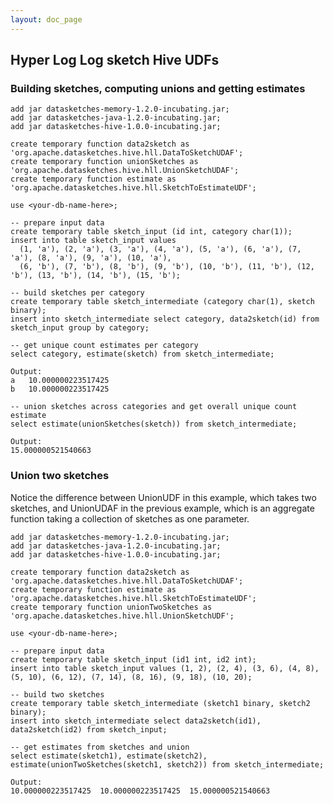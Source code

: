 ```yaml
---
layout: doc_page
---
```

<!--
    Licensed to the Apache Software Foundation (ASF) under one
    or more contributor license agreements.  See the NOTICE file
    distributed with this work for additional information
    regarding copyright ownership.  The ASF licenses this file
    to you under the Apache License, Version 2.0 (the
    "License"); you may not use this file except in compliance
    with the License.  You may obtain a copy of the License at

      http://www.apache.org/licenses/LICENSE-2.0

    Unless required by applicable law or agreed to in writing,
    software distributed under the License is distributed on an
    "AS IS" BASIS, WITHOUT WARRANTIES OR CONDITIONS OF ANY
    KIND, either express or implied.  See the License for the
    specific language governing permissions and limitations
    under the License.
-->
## Hyper Log Log sketch Hive UDFs

### Building sketches, computing unions and getting estimates

    add jar datasketches-memory-1.2.0-incubating.jar;
    add jar datasketches-java-1.2.0-incubating.jar;
    add jar datasketches-hive-1.0.0-incubating.jar;

    create temporary function data2sketch as 'org.apache.datasketches.hive.hll.DataToSketchUDAF';
    create temporary function unionSketches as 'org.apache.datasketches.hive.hll.UnionSketchUDAF';
    create temporary function estimate as 'org.apache.datasketches.hive.hll.SketchToEstimateUDF';

    use <your-db-name-here>;

    -- prepare input data
    create temporary table sketch_input (id int, category char(1));
    insert into table sketch_input values
      (1, 'a'), (2, 'a'), (3, 'a'), (4, 'a'), (5, 'a'), (6, 'a'), (7, 'a'), (8, 'a'), (9, 'a'), (10, 'a'),
      (6, 'b'), (7, 'b'), (8, 'b'), (9, 'b'), (10, 'b'), (11, 'b'), (12, 'b'), (13, 'b'), (14, 'b'), (15, 'b');

    -- build sketches per category
    create temporary table sketch_intermediate (category char(1), sketch binary);
    insert into sketch_intermediate select category, data2sketch(id) from sketch_input group by category;

    -- get unique count estimates per category
    select category, estimate(sketch) from sketch_intermediate;

    Output:
    a	10.000000223517425
    b	10.000000223517425

    -- union sketches across categories and get overall unique count estimate
    select estimate(unionSketches(sketch)) from sketch_intermediate;

    Output:
    15.000000521540663

### Union two sketches

Notice the difference between UnionUDF in this example, which takes two sketches, and UnionUDAF in the previous example, which is an aggregate function taking a collection of sketches as one parameter.

    add jar datasketches-memory-1.2.0-incubating.jar;
    add jar datasketches-java-1.2.0-incubating.jar;
    add jar datasketches-hive-1.0.0-incubating.jar;

    create temporary function data2sketch as 'org.apache.datasketches.hive.hll.DataToSketchUDAF';
    create temporary function estimate as 'org.apache.datasketches.hive.hll.SketchToEstimateUDF';
    create temporary function unionTwoSketches as 'org.apache.datasketches.hive.hll.UnionSketchUDF';

    use <your-db-name-here>;

    -- prepare input data
    create temporary table sketch_input (id1 int, id2 int);
    insert into table sketch_input values (1, 2), (2, 4), (3, 6), (4, 8), (5, 10), (6, 12), (7, 14), (8, 16), (9, 18), (10, 20);

    -- build two sketches
    create temporary table sketch_intermediate (sketch1 binary, sketch2 binary);
    insert into sketch_intermediate select data2sketch(id1), data2sketch(id2) from sketch_input;

    -- get estimates from sketches and union
    select estimate(sketch1), estimate(sketch2), estimate(unionTwoSketches(sketch1, sketch2)) from sketch_intermediate;

    Output:
    10.000000223517425	10.000000223517425	15.000000521540663
